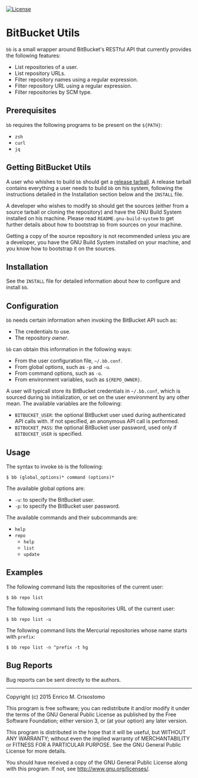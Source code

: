 [![License](https://img.shields.io/badge/license-GPL--3.0-blue.svg?style=flat)](https://github.com/emcrisostomo/bitbucket-utils/blob/master/LICENSE)

BitBucket Utils
===============

`bb` is a small wrapper around BitBucket's RESTful API that currently provides
the following features:

  * List repositories of a user.
  * List repository URLs.
  * Filter repository names using a regular expression.
  * Filter repository URL using a regular expression.
  * Filter repositories by SCM type.

Prerequisites
-------------

`bb` requires the following programs to be present on the `${PATH}`:

  * `zsh`
  * `curl`
  * `jq`

Getting BitBucket Utils
-----------------------

A user who whishes to build `bb` should get a [release tarball][release].  A
release tarball contains everything a user needs to build `bb` on his system,
following the instructions detailed in the Installation section below and the
`INSTALL` file.

A developer who wishes to modify `bb` should get the sources (either from a
source tarball or cloning the repository) and have the GNU Build System
installed on his machine.  Please read `README.gnu-build-system` to get further
details about how to bootstrap `bb` from sources on your machine.

Getting a copy of the source repository is not recommended unless you are a
developer, you have the GNU Build System installed on your machine, and you know
how to bootstrap it on the sources.

[release]: https://github.com/emcrisostomo/bitbucket-utils/releases

Installation
------------

See the `INSTALL` file for detailed information about how to configure and
install `bb`.

Configuration
-------------

`bb` needs certain information when invoking the BitBucket API such as:

  * The credentials to use.
  * The repository *owner*.

`bb` can obtain this information in the following ways:

  * From the user configuration file, `~/.bb.conf`.
  * From global options, such as `-p` and `-u`.
  * From command options, such as `-o`.
  * From environment variables, such as `${REPO_OWNER}`.

A user will typicall store its BitBucket credentials in `~/.bb.conf`, which is
sourced during `bb` initialization, or set on the user environment by any other
mean.  The available variables are the following:

  * `BITBUCKET_USER`: the optional BitBucket user used during authenticated API
    calls with.  If not specified, an anonymous API call is performed.
  * `BITBUCKET_PASS`: the optional BitBucket user password, used only if
    `BITBUCKET_USER` is specified.

Usage
-----

The syntax to invoke `bb` is the following:

    $ bb (global_options)* command (options)*

The available global options are:

  * `-u`: to specify the BitBucket user.
  * `-p`: to specify the BitBucket user password.

The available commands and their subcommands are:

  * `help`
  * `repo`
    - `help`
    - `list`
    - `update`

Examples
--------

The following command lists the repositories of the current user:

    $ bb repo list

The following command lists the repositories URL of the current user:

    $ bb repo list -u

The following command lists the Mercurial repositories whose name starts with
`prefix`:

    $ bb repo list -n ^prefix -t hg

Bug Reports
-----------

Bug reports can be sent directly to the authors.

-----

Copyright (c) 2015 Enrico M. Crisostomo

This program is free software; you can redistribute it and/or modify it under
the terms of the GNU General Public License as published by the Free Software
Foundation; either version 3, or (at your option) any later version.

This program is distributed in the hope that it will be useful, but WITHOUT ANY
WARRANTY; without even the implied warranty of MERCHANTABILITY or FITNESS FOR A
PARTICULAR PURPOSE.  See the GNU General Public License for more details.

You should have received a copy of the GNU General Public License along with
this program.  If not, see <http://www.gnu.org/licenses/>.
